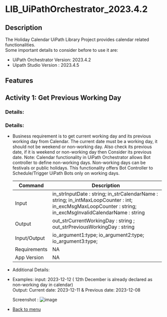 # LIB_UiPathOrchestrator_2023.4.2

## Description
The Holiday Calendar UiPath Library Project provides calendar related functionalities.  
Some important details to consider before to use it are:

  - UiPath Orchestrator Version: 2023.4.2
  - Uipath Studio Version : 2023.4.5 
 

## Features

## Activity 1: Get Previous Working Day  

### Details:
 
### Details:
  - Business requirement is to get current working day and its previous working day from Calendar. The current date must be a working day, it should not be weekend or non-working day.  Also check its previous date, if it is weekend or non-working day then Consider its previous date. 
Note: Calendar functionality in UiPath Orchestrator allows Bot controller to define non-working days. Non-working days can be festivals or public holidays. This functionality offers Bot Controller to Schedule/Trigger UiPath Bots only on working days. 

    | Command | Description |
    | --- | --- |
    | Input | in_strInputDate : string; in_strCalendarName : string; in_intMaxLoopCounter : int; in_excMsgMaxLoopCounter : string; in_excMsgInvalidCalendarName : string |
    | Output | out_strCurrentWorkingDay : string ; out_strPreviousWorkingDay : string |
    | Input/Output | io_argument1:type; io_argument2:type; io_argument3:type;|
    | Requirements | NA |
    | App Version | NA |



  - Additional Details:
  - Examples: input: 2023-12-12 ( 12th December is already declared as non-working day in calendar)    
    Output: Current date: 2023-12-11  &  Previous date: 2023-12-08

    Screenshot :
    ![image](https://github.com/ok-omes-escrow/LIB_UiPathOrchestrator_2023.4.2/assets/146367950/de7937c6-75c2-4f8c-bb74-481ede777b98)

 

- [Back to menu](#features) 
